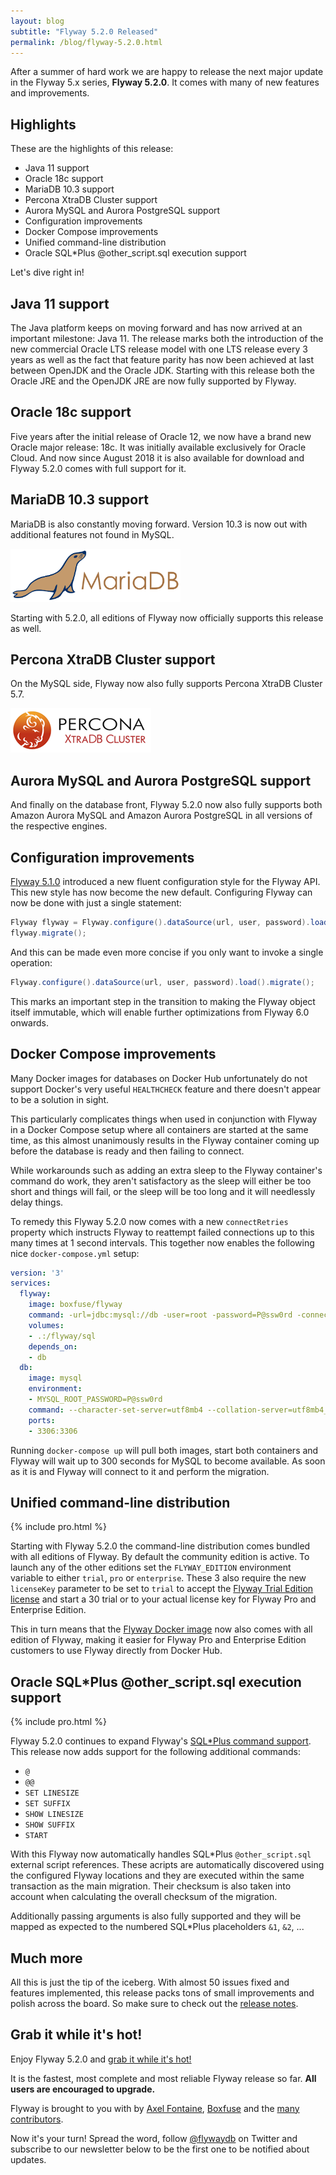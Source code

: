 ```yaml
---
layout: blog
subtitle: "Flyway 5.2.0 Released"
permalink: /blog/flyway-5.2.0.html
---
```

After a summer of hard work we are happy to release the next major update in the Flyway 5.x series, **Flyway 5.2.0**.
It comes with many of new features and improvements.

## Highlights

These are the highlights of this release:
- Java 11 support
- Oracle 18c support
- MariaDB 10.3 support
- Percona XtraDB Cluster support
- Aurora MySQL and Aurora PostgreSQL support
- Configuration improvements
- Docker Compose improvements
- Unified command-line distribution
- Oracle SQL*Plus @other_script.sql execution support

Let's dive right in!

## Java 11 support

The Java platform keeps on moving forward and has now arrived at an important milestone: Java 11. The release marks
both the introduction of the new commercial Oracle LTS release model with one LTS release every 3 years as well as
the fact that feature parity has now been achieved at last between OpenJDK and the Oracle JDK. Starting with this 
release both the Oracle JRE and the OpenJDK JRE are now fully supported by Flyway.

## Oracle 18c support

Five years after the initial release of Oracle 12, we now have a brand new Oracle major release: 18c. It was initially
available exclusively for Oracle Cloud. And now since August 2018 it is also available for download and Flyway 5.2.0
comes with full support for it. 

## MariaDB 10.3 support

MariaDB is also constantly moving forward. Version 10.3 is now out with additional features not found in MySQL.

<img src="/assets/logos/mariadb.svg" title="MariaDB" height="85">

Starting with 5.2.0, all editions of Flyway now officially supports this release as well.

## Percona XtraDB Cluster support

On the MySQL side, Flyway now also fully supports Percona XtraDB Cluster 5.7.

<img src="/assets/logos/perconaxtradbcluster.png" title="Percona XtraDB Cluster">

## Aurora MySQL and Aurora PostgreSQL support

And finally on the database front, Flyway 5.2.0 now also fully supports both Amazon Aurora MySQL and Amazon Aurora
PostgreSQL in all versions of the respective engines.

## Configuration improvements

[Flyway 5.1.0](/blog/flyway-5.1.0.html) introduced a new fluent configuration style for the Flyway API.
This new style has now become the new default. Configuring Flyway can now be done with just a single statement:

```java
Flyway flyway = Flyway.configure().dataSource(url, user, password).load();
flyway.migrate();
```

And this can be made even more concise if you only want to invoke a single operation:
```java
Flyway.configure().dataSource(url, user, password).load().migrate();
```

This marks an important step in the transition to making the Flyway object itself immutable, which will enable
further optimizations from Flyway 6.0 onwards.

## Docker Compose improvements

Many Docker images for databases on Docker Hub unfortunately do not support Docker's very useful `HEALTHCHECK` feature
and there doesn't appear to be a solution in sight.

This particularly complicates things when used in conjunction with Flyway in a Docker Compose setup where all containers
are started at the same time, as this almost unanimously results in the Flyway container coming up before the database
is ready and then failing to connect.

While workarounds such as adding an extra sleep to the Flyway container's command do work, they aren't satisfactory as
the sleep will either be too short and things will fail, or the sleep will be too long and it will needlessly delay
things.

To remedy this Flyway 5.2.0 now comes with a new `connectRetries` property which instructs Flyway to reattempt failed
connections up to this many times at 1 second intervals. This together now enables the following nice
 `docker-compose.yml` setup:

```yml
version: '3'
services:
  flyway:
    image: boxfuse/flyway
    command: -url=jdbc:mysql://db -user=root -password=P@ssw0rd -connectRetries=300 migrate
    volumes:
    - .:/flyway/sql
    depends_on:
    - db
  db:
    image: mysql
    environment:
    - MYSQL_ROOT_PASSWORD=P@ssw0rd
    command: --character-set-server=utf8mb4 --collation-server=utf8mb4_unicode_ci
    ports:
    - 3306:3306
```

Running `docker-compose up` will pull both images, start both containers and Flyway will wait up to 300 seconds for
MySQL to become available. As soon as it is and Flyway will connect to it and perform the migration.

## Unified command-line distribution
{% include pro.html %}

Starting with Flyway 5.2.0 the command-line distribution comes bundled with all editions of Flyway. By default the
community edition is active. To launch any of the other editions set the `FLYWAY_EDITION` environment variable to 
either `trial`, `pro` or `enterprise`. These 3 also require the new `licenseKey` parameter to be set to `trial` to
accept the [Flyway Trial Edition license](/licenses/flyway-trial) and start a 30 trial or to your actual license key
for Flyway Pro and Enterprise Edition.

This in turn means that the [Flyway Docker image](https://hub.docker.com/r/boxfuse/flyway/) now also comes with all
edition of Flyway, making it easier for Flyway Pro and Enterprise Edition customers to use Flyway directly from
Docker Hub.

## Oracle SQL*Plus @other_script.sql execution support
{% include pro.html %}

Flyway 5.2.0 continues to expand Flyway's [SQL*Plus command support](/documentation/database/oracle#sqlplus-commands).
This release now adds support for the following additional commands:
 
- `@`
- `@@`
- `SET LINESIZE`
- `SET SUFFIX`
- `SHOW LINESIZE`
- `SHOW SUFFIX`
- `START`

With this Flyway now automatically handles SQL*Plus `@other_script.sql` external script references. These acripts are
automatically discovered using the configured Flyway locations and they are executed within the same transaction as the
main migration. Their checksum is also taken into account when calculating the overall checksum of the migration.

Additionally passing arguments is also fully supported and they will be mapped as expected to the numbered SQL*Plus
placeholders `&1`, `&2`, ...  

## Much more

All this is just the tip of the iceberg. With almost 50 issues fixed and features implemented, this release packs
tons of small improvements and polish across the board. So make sure to check out the [release notes](/documentation/releaseNotes).

## Grab it while it's hot!

Enjoy Flyway 5.2.0 and [grab it while it's hot!](/download)

It is the fastest, most complete and most reliable Flyway release so far. **All users are encouraged to upgrade.**

Flyway is brought to you with <i class="fa fa-heart"></i> by [Axel Fontaine](https://twitter.com/axelfontaine),
[Boxfuse](https://boxfuse.com) and the [many contributors](/documentation/contribute/hallOfFame).

Now it's your turn! Spread the word, follow [@flywaydb](https://twitter.com/flywaydb) on Twitter and subscribe
to our newsletter below to be the first one to be notified about updates.